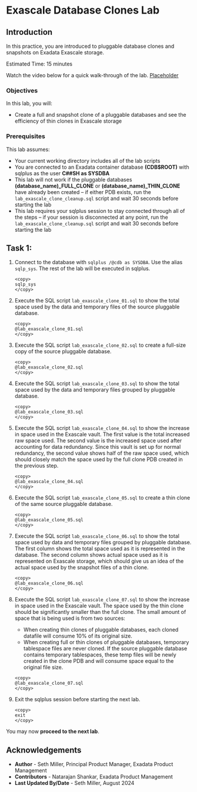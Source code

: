 # Exascale Database Clones Lab

## Introduction

In this practice, you are introduced to pluggable database clones and snapshots on Exadata Exascale storage.

Estimated Time: 15 minutes

Watch the video below for a quick walk-through of the lab.
[Placeholder]()

### Objectives

In this lab, you will:
* Create a full and snapshot clone of a pluggable databases and see the efficiency of thin clones in Exascale storage

### Prerequisites

This lab assumes:
* Your current working directory includes all of the lab scripts
* You are connected to an Exadata container database **(CDB$ROOT)** with sqlplus as the user **C##SH as SYSDBA**
* This lab will not work if the pluggable databases **(database\_name)\_FULL\_CLONE** or **(database\_name)\_THIN\_CLONE** have already been created – if either PDB exists, run the `lab_exascale_clone_cleanup.sql` script and wait 30 seconds before starting the lab
* This lab requires your sqlplus session to stay connected through all of the steps – if your session is disconnected at any point, run the `lab_exascale_clone_cleanup.sql` script and wait 30 seconds before starting the lab

## Task 1: 

1. Connect to the database with `sqlplus /@cdb as SYSDBA`. Use the alias `sqlp_sys`. The rest of the lab will be executed in sqlplus.

    ```text
    <copy>
    sqlp_sys
    </copy>
    ```

2. Execute the SQL script `lab_exascale_clone_01.sql` to show the total space used by the data and temporary files of the source pluggable database.

    ```text
    <copy>
    @lab_exascale_clone_01.sql
    </copy>
    ```

3. Execute the SQL script `lab_exascale_clone_02.sql` to create a full-size copy of the source pluggable database.

    ```text
    <copy>
    @lab_exascale_clone_02.sql
    </copy>
    ```

4. Execute the SQL script `lab_exascale_clone_03.sql` to show the total space used by the data and temporary files grouped by pluggable database.

    ```text
    <copy>
    @lab_exascale_clone_03.sql
    </copy>
    ```

5. Execute the SQL script `lab_exascale_clone_04.sql` to show the increase in space used in the Exascale vault. The first value is the total increased raw space used. The second value is the increased space used after accounting for data redundancy. Since this vault is set up for normal redundancy, the second value shows half of the raw space used, which should closely match the space used by the full clone PDB created in the previous step.

    ```text
    <copy>
    @lab_exascale_clone_04.sql
    </copy>
    ```

6. Execute the SQL script `lab_exascale_clone_05.sql` to create a thin clone of the same source pluggable database.

    ```text
    <copy>
    @lab_exascale_clone_05.sql
    </copy>
    ```

7. Execute the SQL script `lab_exascale_clone_06.sql` to show the total space used by data and temporary files grouped by pluggable database. The first column shows the total space used as it is represented in the database. The second column shows actual space used as it is represented on Exascale storage, which should give us an idea of the actual space used by the snapshot files of a thin clone.

    ```text
    <copy>
    @lab_exascale_clone_06.sql
    </copy>
    ```

8. Execute the SQL script `lab_exascale_clone_07.sql` to show the increase in space used in the Exascale vault. The space used by the thin clone should be significantly smaller than the full clone. The small amount of space that is being used is from two sources:
    * When creating thin clones of pluggable databases, each cloned datafile will consume 10% of its original size.
    * When creating full or thin clones of pluggable databases, temporary tablespace files are never cloned. If the source pluggable database contains temporary tablespaces, these temp files will be newly created in the clone PDB and will consume space equal to the original file size.

    ```text
    <copy>
    @lab_exascale_clone_07.sql
    </copy>
    ```

9. Exit the sqlplus session before starting the next lab.

    ```text
    <copy>
    exit
    </copy>
    ```


You may now **proceed to the next lab**.

## Acknowledgements
* **Author** - Seth Miller, Principal Product Manager, Exadata Product Management
* **Contributors** - Natarajan Shankar, Exadata Product Management
* **Last Updated By/Date** - Seth Miller, August 2024